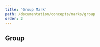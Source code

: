 ```yaml
---
title: 'Group Mark'
path: /documentation/concepts/marks/group
order: 2
---
```


## Group

<group-tester></group-tester>
